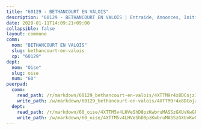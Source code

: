 ```yaml
---
title: "60129 - BETHANCOURT EN VALOIS"
description: "60129 - BETHANCOURT EN VALOIS | Entraide, Annonces, Initiatives"
date: 2020-01-11T14:09:21+09:00
collapsible: false
layout: commune
comm:
  nom: "BETHANCOURT EN VALOIS"
  slug: bethancourt-en-valois
  cp: "60129"
dept:
  nom: "Oise"
  slug: oise
  num: "60"
peerpad:
  comm:
    read_path: /r/markdown/60129_bethancourt-en-valois/4XTTM9r4x8DCojz39DfhJtbdPmwGoLFFDnCPf1djwytDFHrat
    write_path: /w/markdown/60129_bethancourt-en-valois/4XTTM9r4x8DCojz39DfhJtbdPmwGoLFFDnCPf1djwytDFHrat-K3TgTfvuCb6ogwxH5vJJ8LVsqBKG6rMrqjt2FNhsYoBk3aD8PW8r7oTMqrGGndoHXGHv5ELcu9GbHgBnnt51cAzUpX4xrTNCRFq4pCzqG6kGxECRzuUXSWjCVa5cHiagzfiMyMfe
  dept:
    read_path: /r/markdown/60_oise/4XTTM5v4LHVeShD8pzKwbruMASSzGXUvKwGPyPNR6Aq6aruGY
    write_path: /w/markdown/60_oise/4XTTM5v4LHVeShD8pzKwbruMASSzGXUvKwGPyPNR6Aq6aruGY-K3TgTfEPmBuMGxs3WizC7aafmuSUvuvwsE7nM986pS4fEczEhokrfL1mXNtU722XatpEcDhfhLf5xd24JkCKBD4DcQHeF5CYjEkAVzDN3PuQerZfYGZ5zy2XFcJNh2Z1pYjLoQTn
---
```


